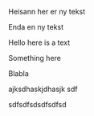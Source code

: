 Heisann her er ny tekst

Enda en ny tekst

Hello here is a text

Something here

Blabla

ajksdhaskjdhasjk
sdf

sdfsdfsdsdfsdfsd
